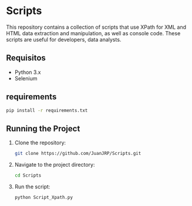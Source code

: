# Scripts

This repository contains a collection of scripts that use XPath for XML and HTML data extraction and manipulation, as well as console code. These scripts are useful for developers, data analysts.

## Requisitos

- Python 3.x
- Selenium

## requirements
```bash
pip install -r requirements.txt    
```

## Running the Project

1. Clone the repository:
    ```bash
    git clone https://github.com/JuanJRP/Scripts.git
2. Navigate to the project directory:
    ```bash
    cd Scripts
3. Run the script:
    ```bash
    python Script_Xpath.py
